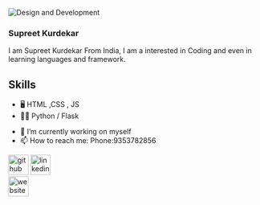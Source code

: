 
![Design and Development](https://github.com/TheSupreet/TheSupreet/assets/119513422/e017bf56-231b-4d90-89ea-d75e453c5782)

### Supreet Kurdekar
I am Supreet Kurdekar From India, I am a interested in Coding and even in learning languages and framework.
## Skills
* 🖥️  HTML ,CSS , JS
* 🧑‍💻 Python / Flask
- 🔭 I’m currently working on myself 
- 📫 How to reach me: Phone:9353782856 


[<img src='https://cdn.jsdelivr.net/npm/simple-icons@3.0.1/icons/github.svg' alt='github' height='40'>](https://github.com/TheSupreet) 
[<img src='https://cdn.jsdelivr.net/npm/simple-icons@3.0.1/icons/linkedin.svg' alt='linkedin' height='40'>](https://www.linkedin.com/in/supreet-kurdekar/)  
[<img src='https://cdn.jsdelivr.net/npm/simple-icons@3.0.1/icons/icloud.svg' alt='website' height='40'>](https://github.com/TheSupreet/Portfolio)  

